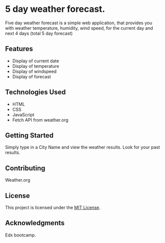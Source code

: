 # 5 day weather forecast.

Five day weather forecast is a simple web application, that provides you with weather temperature, humidity, wind speed, for the current day and next 4 days (total 5 day forecast)


## Features

- Display of current date
- Display of temperature
- Display of windspeed
- Display of forecast

## Technologies Used

- HTML
- CSS
- JavaScript
- Fetch API from weather.org

## Getting Started

Simply type in a City Name and view the weather results. 
Look for your past results.


## Contributing
Weather.org

## License

This project is licensed under the [MIT License](LICENSE).

## Acknowledgments

Edx bootcamp.